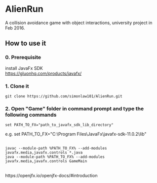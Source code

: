 # AlienRun

A collision avoidance game with object interactions, university project in Feb 2016.

## How to use it

### 0. Prerequisite

install JavaFx SDK<br/>
https://gluonhq.com/products/javafx/

### 1. Clone it
```
git clone https://github.com/simonlaw101/AlienRun.git
```

### 2. Open "Game" folder in command prompt and type the following commands
```
set PATH_TO_FX="path_to_javafx_sdk_lib_directory"
```
e.g. set PATH_TO_FX="C:\Program Files\JavaFx\javafx-sdk-11.0.2\lib"
<br/><br/>
```
javac --module-path %PATH_TO_FX% --add-modules javafx.media,javafx.controls *.java
java --module-path %PATH_TO_FX% --add-modules javafx.media,javafx.controls GameMain
```
<br/>
https://openjfx.io/openjfx-docs/#introduction
